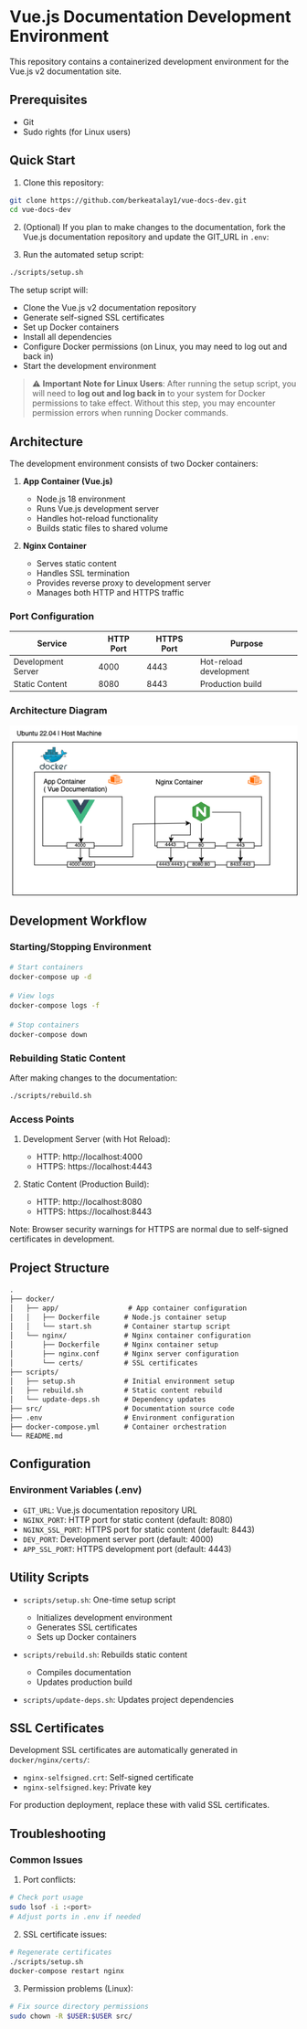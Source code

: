 # Vue.js Documentation Development Environment

This repository contains a containerized development environment for the Vue.js v2 documentation site.

## Prerequisites

- Git
- Sudo rights (for Linux users)

## Quick Start

1. Clone this repository:
```bash
git clone https://github.com/berkeatalay1/vue-docs-dev.git
cd vue-docs-dev
```

2. (Optional) If you plan to make changes to the documentation, fork the Vue.js documentation repository and update the GIT_URL in `.env`:

3. Run the automated setup script:
```bash
./scripts/setup.sh
```

The setup script will:
- Clone the Vue.js v2 documentation repository
- Generate self-signed SSL certificates
- Set up Docker containers
- Install all dependencies
- Configure Docker permissions (on Linux, you may need to log out and back in)
- Start the development environment

> ⚠️ **Important Note for Linux Users**: After running the setup script, you will need to **log out and log back in** to your system for Docker permissions to take effect. Without this step, you may encounter permission errors when running Docker commands.

## Architecture

The development environment consists of two Docker containers:

1. **App Container (Vue.js)**
   - Node.js 18 environment
   - Runs Vue.js development server
   - Handles hot-reload functionality
   - Builds static files to shared volume

2. **Nginx Container**
   - Serves static content
   - Handles SSL termination
   - Provides reverse proxy to development server
   - Manages both HTTP and HTTPS traffic

### Port Configuration

| Service | HTTP Port | HTTPS Port | Purpose |
|---------|-----------|------------|----------|
| Development Server | 4000 | 4443 | Hot-reload development |
| Static Content | 8080 | 8443 | Production build |

### Architecture Diagram

![Architecture Diagram](/docs/architecture.drawio.png)

## Development Workflow

### Starting/Stopping Environment

```bash
# Start containers
docker-compose up -d

# View logs
docker-compose logs -f

# Stop containers
docker-compose down
```

### Rebuilding Static Content

After making changes to the documentation:
```bash
./scripts/rebuild.sh
```

### Access Points

1. Development Server (with Hot Reload):
   - HTTP: http://localhost:4000
   - HTTPS: https://localhost:4443 

2. Static Content (Production Build):
   - HTTP: http://localhost:8080
   - HTTPS: https://localhost:8443

Note: Browser security warnings for HTTPS are normal due to self-signed certificates in development.

## Project Structure

```
.
├── docker/
│   ├── app/                 # App container configuration
│   │   ├── Dockerfile      # Node.js container setup
│   │   └── start.sh        # Container startup script
│   └── nginx/              # Nginx container configuration
│       ├── Dockerfile      # Nginx container setup
│       ├── nginx.conf      # Nginx server configuration
│       └── certs/          # SSL certificates
├── scripts/
│   ├── setup.sh            # Initial environment setup
│   ├── rebuild.sh          # Static content rebuild
│   └── update-deps.sh      # Dependency updates
├── src/                    # Documentation source code
├── .env                    # Environment configuration
├── docker-compose.yml      # Container orchestration
└── README.md
```

## Configuration

### Environment Variables (.env)

- `GIT_URL`: Vue.js documentation repository URL
- `NGINX_PORT`: HTTP port for static content (default: 8080)
- `NGINX_SSL_PORT`: HTTPS port for static content (default: 8443)
- `DEV_PORT`: Development server port (default: 4000)
- `APP_SSL_PORT`: HTTPS development port (default: 4443)

## Utility Scripts

- `scripts/setup.sh`: One-time setup script
  - Initializes development environment
  - Generates SSL certificates
  - Sets up Docker containers

- `scripts/rebuild.sh`: Rebuilds static content
  - Compiles documentation
  - Updates production build

- `scripts/update-deps.sh`: Updates project dependencies

## SSL Certificates

Development SSL certificates are automatically generated in `docker/nginx/certs/`:
- `nginx-selfsigned.crt`: Self-signed certificate
- `nginx-selfsigned.key`: Private key

For production deployment, replace these with valid SSL certificates.

## Troubleshooting

### Common Issues

1. Port conflicts:
```bash
# Check port usage
sudo lsof -i :<port>
# Adjust ports in .env if needed
```

2. SSL certificate issues:
```bash
# Regenerate certificates
./scripts/setup.sh
docker-compose restart nginx
```

3. Permission problems (Linux):
```bash
# Fix source directory permissions
sudo chown -R $USER:$USER src/
```